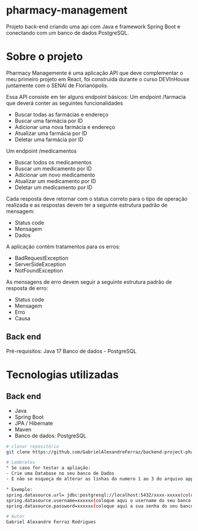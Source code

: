 # pharmacy-management
Projeto back-end criando uma api com Java e framework Spring Boot e conectando com um banco de dados PostgreSQL.


# Sobre o projeto
Pharmacy Managemente é uma aplicação API que deve complementar o meu primeiro projeto em React, foi construida 
durante o curso DEVInHouse juntamente com o SENAI de Florianópolis.

Essa API consiste em ter alguns endpoint básicos:
Um endpoint /farmacia que deverá conter as seguintes funcionalidades
- Buscar todas as farmácias e endereço
- Buscar uma farmácia por ID
- Adicionar uma nova farmácia e endereço
- Atualizar uma farmácia por ID
- Deletar uma farmácia por ID

Um endpoint /medicamentos
- Buscar todos os medicamentos
- Buscar um medicamento por ID
- Adicionar um novo medicamento
- Atualizar um medicamento por ID
- Deletar um medicamento por ID

Cada resposta deve retornar com o status correto para o tipo de operação realizada e as
respostas devem ter a seguinte estrutura padrão de mensagem:
- Status code
- Mensagem
- Dados

A aplicação contém tratamentos para os erros:
- BadRequestException
- ServerSideException
- NotFoundException

As mensagens de erro devem seguir a seguinte estrutura padrão de resposta de erro:
- Status code
- Mensagem
- Erro
- Causa

## Back end
Pré-requisitos: Java 17
Banco de dados - PostgreSQL

# Tecnologias utilizadas
## Back end
- Java
- Spring Boot
- JPA / Hibernate
- Maven
- Banco de dados: PostgreSQL

```bash
# clonar repositório
git clone https://github.com/GabrielAlexandreFerraz/backend-project-pharmacy-management.git

# Lembretes
° Se caso for testar a apliação:
- Crie uma Database no seu banco de Dados
- E não se esqueça de alterar as linhas do numero 1 ao 3 do arquivo application.properties dentro da pasta resources.

° Exemplo:
spring.datasource.url= jdbc:postgresql://localhost:5432/xxxx-xxxxx(coloque aqui a url da Database que você criou)
spring.datasource.username=xxxxxx(coloque aqui o username do seu banco de dados)
spring.datasource.password=xxxxxx(coloque aqui a sua senha do seu banco de dados)

# Autor
Gabriel Alexandre Ferraz Rodrigues

